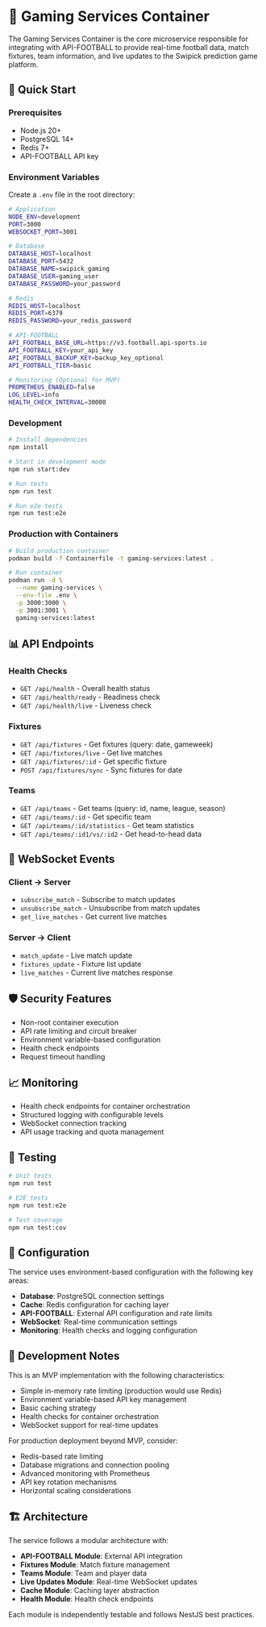 # 🏈 Gaming Services Container

The Gaming Services Container is the core microservice responsible for integrating with API-FOOTBALL to provide real-time football data, match fixtures, team information, and live updates to the Swipick prediction game platform.

## 🚀 Quick Start

### Prerequisites

- Node.js 20+
- PostgreSQL 14+
- Redis 7+
- API-FOOTBALL API key

### Environment Variables

Create a `.env` file in the root directory:

```bash
# Application
NODE_ENV=development
PORT=3000
WEBSOCKET_PORT=3001

# Database
DATABASE_HOST=localhost
DATABASE_PORT=5432
DATABASE_NAME=swipick_gaming
DATABASE_USER=gaming_user
DATABASE_PASSWORD=your_password

# Redis
REDIS_HOST=localhost
REDIS_PORT=6379
REDIS_PASSWORD=your_redis_password

# API-FOOTBALL
API_FOOTBALL_BASE_URL=https://v3.football.api-sports.io
API_FOOTBALL_KEY=your_api_key
API_FOOTBALL_BACKUP_KEY=backup_key_optional
API_FOOTBALL_TIER=basic

# Monitoring (Optional for MVP)
PROMETHEUS_ENABLED=false
LOG_LEVEL=info
HEALTH_CHECK_INTERVAL=30000
```

### Development

```bash
# Install dependencies
npm install

# Start in development mode
npm run start:dev

# Run tests
npm run test

# Run e2e tests
npm run test:e2e
```

### Production with Containers

```bash
# Build production container
podman build -f Containerfile -t gaming-services:latest .

# Run container
podman run -d \
  --name gaming-services \
  --env-file .env \
  -p 3000:3000 \
  -p 3001:3001 \
  gaming-services:latest
```

## 📊 API Endpoints

### Health Checks

- `GET /api/health` - Overall health status
- `GET /api/health/ready` - Readiness check
- `GET /api/health/live` - Liveness check

### Fixtures

- `GET /api/fixtures` - Get fixtures (query: date, gameweek)
- `GET /api/fixtures/live` - Get live matches
- `GET /api/fixtures/:id` - Get specific fixture
- `POST /api/fixtures/sync` - Sync fixtures for date

### Teams

- `GET /api/teams` - Get teams (query: id, name, league, season)
- `GET /api/teams/:id` - Get specific team
- `GET /api/teams/:id/statistics` - Get team statistics
- `GET /api/teams/:id1/vs/:id2` - Get head-to-head data

## 🔄 WebSocket Events

### Client → Server

- `subscribe_match` - Subscribe to match updates
- `unsubscribe_match` - Unsubscribe from match updates
- `get_live_matches` - Get current live matches

### Server → Client

- `match_update` - Live match update
- `fixtures_update` - Fixture list update
- `live_matches` - Current live matches response

## 🛡️ Security Features

- Non-root container execution
- API rate limiting and circuit breaker
- Environment variable-based configuration
- Health check endpoints
- Request timeout handling

## 📈 Monitoring

- Health check endpoints for container orchestration
- Structured logging with configurable levels
- WebSocket connection tracking
- API usage tracking and quota management

## 🧪 Testing

```bash
# Unit tests
npm run test

# E2E tests
npm run test:e2e

# Test coverage
npm run test:cov
```

## 🔧 Configuration

The service uses environment-based configuration with the following key areas:

- **Database**: PostgreSQL connection settings
- **Cache**: Redis configuration for caching layer
- **API-FOOTBALL**: External API configuration and rate limits
- **WebSocket**: Real-time communication settings
- **Monitoring**: Health checks and logging configuration

## 📝 Development Notes

This is an MVP implementation with the following characteristics:

- Simple in-memory rate limiting (production would use Redis)
- Environment variable-based API key management
- Basic caching strategy
- Health checks for container orchestration
- WebSocket support for real-time updates

For production deployment beyond MVP, consider:

- Redis-based rate limiting
- Database migrations and connection pooling
- Advanced monitoring with Prometheus
- API key rotation mechanisms
- Horizontal scaling considerations

## 🏗️ Architecture

The service follows a modular architecture with:

- **API-FOOTBALL Module**: External API integration
- **Fixtures Module**: Match fixture management
- **Teams Module**: Team and player data
- **Live Updates Module**: Real-time WebSocket updates
- **Cache Module**: Caching layer abstraction
- **Health Module**: Health check endpoints

Each module is independently testable and follows NestJS best practices.
